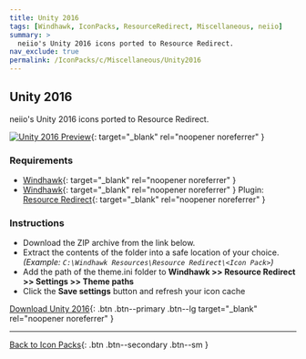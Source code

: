```yaml
---
title: Unity 2016
tags: [Windhawk, IconPacks, ResourceRedirect, Miscellaneous, neiio]
summary: >
  neiio's Unity 2016 icons ported to Resource Redirect.
nav_exclude: true
permalink: /IconPacks/c/Miscellaneous/Unity2016
---
```


## Unity 2016
neiio's Unity 2016 icons ported to Resource Redirect.

[![Unity 2016 Preview](https://gitlab.com/the-back-room/windhawk/resource-redirect/unity-series/unity-2016/-/raw/main/Extras/Preview.bmp)](https://gitlab.com/the-back-room/windhawk/resource-redirect/unity-series/unity-2016/-/raw/main/Extras/Preview.bmp){: target="_blank" rel="noopener noreferrer" }

### Requirements

- [Windhawk](https://windhawk.net/){: target="_blank" rel="noopener noreferrer" }
- [Windhawk](https://windhawk.net/){: target="_blank" rel="noopener noreferrer" } Plugin: [Resource Redirect](https://windhawk.net/mods/icon-resource-redirect){: target="_blank" rel="noopener noreferrer" }

### Instructions

 - Download the ZIP archive from the link below.
 - Extract the contents of the folder into a safe location of your choice. *(Example: `C:\Windhawk Resources\Resource Redirect\<Icon Pack>`)*
 - Add the path of the theme.ini folder to **Windhawk >> Resource Redirect >> Settings >> Theme paths**
 - Click the **Save settings** button and refresh your icon cache

[Download Unity 2016](https://gitlab.com/the-back-room/windhawk/resource-redirect/unity-series/unity-2016/-/archive/main/unity-2016-main.zip){: .btn .btn--primary .btn--lg target="_blank" rel="noopener noreferrer" }

---

[Back to Icon Packs](/IconPacks){: .btn .btn--secondary .btn--sm }